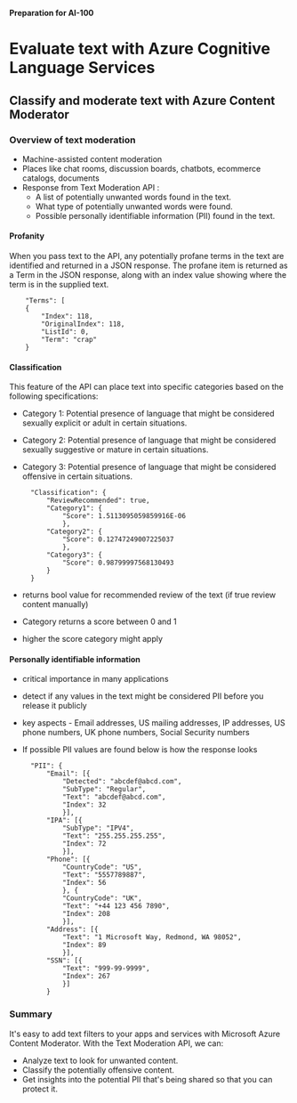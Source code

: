**Preparation for AI-100**

# Evaluate text with Azure Cognitive Language Services

## Classify and moderate text with Azure Content Moderator

### Overview of text moderation
- Machine-assisted content moderation
- Places like chat rooms, discussion boards, chatbots, ecommerce catalogs, documents
- Response from Text Moderation API :
	- A list of potentially unwanted words found in the text.
	- What type of potentially unwanted words were found.
	- Possible personally identifiable information (PII) found in the text.

#### Profanity
When you pass text to the API, any potentially profane terms in the text are identified and returned in a JSON response. The profane item is returned as a Term in the JSON response, along with an index value showing where the term is in the supplied text.

        "Terms": [
        {
            "Index": 118,
            "OriginalIndex": 118,
            "ListId": 0,
            "Term": "crap"
        }

#### Classification
This feature of the API can place text into specific categories based on the following specifications:
- Category 1: Potential presence of language that might be considered sexually explicit or adult in certain situations.
- Category 2: Potential presence of language that might be considered sexually suggestive or mature in certain situations.
- Category 3: Potential presence of language that might be considered offensive in certain situations.

        "Classification": {
            "ReviewRecommended": true,
            "Category1": {
                "Score": 1.5113095059859916E-06
                },
            "Category2": {
                "Score": 0.12747249007225037
                },
            "Category3": {
                "Score": 0.98799997568130493
            }
        }
        
- returns bool value for recommended review of the text (if true review content manually)
- Category returns a score between 0 and 1
- higher the score category might apply

#### Personally identifiable information
- critical importance in many applications
- detect if any values in the text might be considered PII before you release it publicly
- key aspects - Email addresses, US mailing addresses, IP addresses, US phone numbers, UK phone numbers, Social Security numbers
- If possible PII values are found below is how the response looks

        "PII": {
            "Email": [{
                "Detected": "abcdef@abcd.com",
                "SubType": "Regular",
                "Text": "abcdef@abcd.com",
                "Index": 32
                }],
            "IPA": [{
                "SubType": "IPV4",
                "Text": "255.255.255.255",
                "Index": 72
                }],
            "Phone": [{
                "CountryCode": "US",
                "Text": "5557789887",
                "Index": 56
                }, {
                "CountryCode": "UK",
                "Text": "+44 123 456 7890",
                "Index": 208
                }],
            "Address": [{
                "Text": "1 Microsoft Way, Redmond, WA 98052",
                "Index": 89
                }],
            "SSN": [{
                "Text": "999-99-9999",
                "Index": 267
                }]
            }
	   
### Summary
It's easy to add text filters to your apps and services with Microsoft Azure Content Moderator. With the Text Moderation API, we can:
- Analyze text to look for unwanted content.
- Classify the potentially offensive content.
- Get insights into the potential PII that's being shared so that you can protect it.
